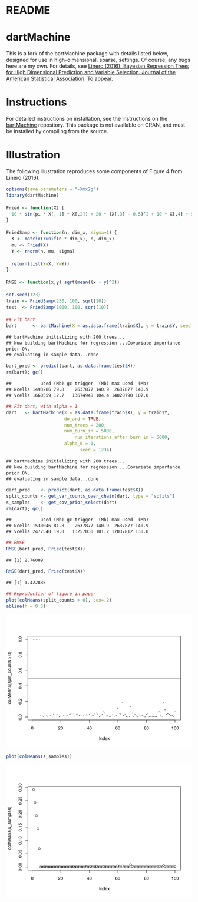 README
================

dartMachine
===========

This is a fork of the bartMachine package with details listed below, designed for use in high-dimensional, sparse, settings. Of course, any bugs here are my own. For details, see [Linero (2016). Bayesian Regression Trees for High Dimensional Prediction and Variable Selection. Journal of the American Statistical Association. To appear](http://www.tandfonline.com/doi/full/10.1080/01621459.2016.1264957).

Instructions
============

For detailed instructions on installation, see the instructions on the [bartMachine](https://github.com/kapelner/bartMachine/) repository. This package is not available on CRAN, and must be installed by compiling from the source.

Illustration
============

The following illustration reproduces some components of Figure 4 from Linero (2016).

``` r
options(java.parameters = "-Xmx2g")
library(dartMachine)
    
Fried <- function(X) {
  10 * sin(pi * X[, 1] * X[,2]) + 20 * (X[,3] - 0.5)^2 + 10 * X[,4] + 5 * X[,5]
}
    
FriedSamp <- function(n, dim_x, sigma=1) {
  X <- matrix(runif(n * dim_x), n, dim_x)
  mu <- Fried(X)
  Y <- rnorm(n, mu, sigma)
    
  return(list(X=X, Y=Y))
}
    
RMSE <- function(x,y) sqrt(mean((x - y)^2))
    
set.seed(123)
train <- FriedSamp(250, 100, sqrt(10))
test  <- FriedSamp(1000, 100, sqrt(10))
    
## Fit bart
bart      <- bartMachine(X = as.data.frame(train$X), y = train$Y, seed = 1234, num_trees = 200)
```

    ## bartMachine initializing with 200 trees...
    ## Now building bartMachine for regression ...Covariate importance prior ON. 
    ## evaluating in sample data...done

``` r
bart_pred <- predict(bart, as.data.frame(test$X))
rm(bart); gc()
```

    ##           used (Mb) gc trigger  (Mb) max used  (Mb)
    ## Ncells 1493286 79.8    2637877 140.9  2637877 140.9
    ## Vcells 1660559 12.7   13674948 104.4 14020790 107.0

``` r
## Fit dart, with alpha = 1
dart   <- bartMachine(X = as.data.frame(train$X), y = train$Y,
                      do_ard = TRUE,
                      num_trees = 200,
                      num_burn_in = 5000, 
                          num_iterations_after_burn_in = 5000,
                      alpha_0 = 1, 
                            seed = 1234)
```

    ## bartMachine initializing with 200 trees...
    ## Now building bartMachine for regression ...Covariate importance prior ON. 
    ## evaluating in sample data...done

``` r
dart_pred    <- predict(dart, as.data.frame(test$X))
split_counts <- get_var_counts_over_chain(dart, type = "splits")
s_samples    <- get_cov_prior_select(dart)
rm(dart); gc()
```

    ##           used (Mb) gc trigger  (Mb) max used  (Mb)
    ## Ncells 1530046 81.8    2637877 140.9  2637877 140.9
    ## Vcells 2477540 19.0   13257030 101.2 17037812 130.0

``` r
## RMSE
RMSE(bart_pred, Fried(test$X))
```

    ## [1] 2.76089

``` r
RMSE(dart_pred, Fried(test$X))
```

    ## [1] 1.422885

``` r
## Reproduction of figure in paper
plot(colMeans(split_counts > 0), cex=.2)
abline(h = 0.5)
```

![](README_files/figure-markdown_github-ascii_identifiers/unnamed-chunk-1-1.png)

``` r
plot(colMeans(s_samples))
```

![](README_files/figure-markdown_github-ascii_identifiers/unnamed-chunk-1-2.png)

